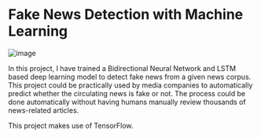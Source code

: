 # Fake News Detection with Machine Learning

![image](https://user-images.githubusercontent.com/60063158/221240893-24877589-0aed-49dd-9367-ae3e169fa9d5.png)


In this project, I have trained a Bidirectional Neural Network and LSTM based deep learning model to detect fake news from a given news corpus. This project could be practically used by media companies to automatically predict whether the circulating news is fake or not. The process could be done automatically without having humans manually review thousands of news-related articles.

This project makes use of TensorFlow.
